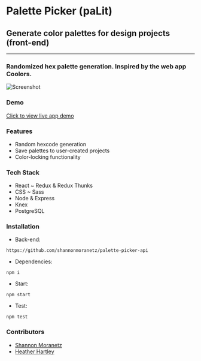 # Palette Picker (paLit)

## Generate color palettes for design projects (front-end)

* * *

### Randomized hex palette generation. Inspired by the web app Coolors.

![Screenshot](https://i.imgur.com/Dd5GEVZ.png)

### Demo

[Click to view live app demo](https://palit-picker.herokuapp.com) 

### Features

*   Random hexcode generation
*   Save palettes to user-created projects
*   Color-locking functionality

### Tech Stack

*   React ~ Redux & Redux Thunks
*   CSS ~ Sass
*   Node & Express
*   Knex
*   PostgreSQL

### Installation

* Back-end:
```
https://github.com/shannonmoranetz/palette-picker-api
```
* Dependencies:
```
npm i
```
* Start:
```
npm start
```
* Test:
```
npm test
```

### Contributors

* [Shannon Moranetz](https://github.com/shannonmoranetz)
* [Heather Hartley](https://github.com/hlhartley)
